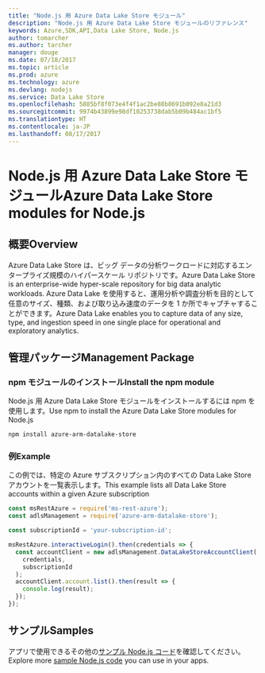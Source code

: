 ```yaml
---
title: "Node.js 用 Azure Data Lake Store モジュール"
description: "Node.js 用 Azure Data Lake Store モジュールのリファレンス"
keywords: Azure,SDK,API,Data Lake Store, Node.js
author: tomarcher
ms.author: tarcher
manager: douge
ms.date: 07/18/2017
ms.topic: article
ms.prod: azure
ms.technology: azure
ms.devlang: nodejs
ms.service: Data Lake Store
ms.openlocfilehash: 5885bf8f073e4f4f1ac2be88b8691b092e8a21d3
ms.sourcegitcommit: 9974b43899e98df10253738dab5b09b484ac1bf5
ms.translationtype: HT
ms.contentlocale: ja-JP
ms.lasthandoff: 08/17/2017
---
```

# <a name="azure-data-lake-store-modules-for-nodejs"></a><span data-ttu-id="b4116-104">Node.js 用 Azure Data Lake Store モジュール</span><span class="sxs-lookup"><span data-stu-id="b4116-104">Azure Data Lake Store modules for Node.js</span></span>

## <a name="overview"></a><span data-ttu-id="b4116-105">概要</span><span class="sxs-lookup"><span data-stu-id="b4116-105">Overview</span></span>
<span data-ttu-id="b4116-106">Azure Data Lake Store は、ビッグ データの分析ワークロードに対応するエンタープライズ規模のハイパースケール リポジトリです。</span><span class="sxs-lookup"><span data-stu-id="b4116-106">Azure Data Lake Store is an enterprise-wide hyper-scale repository for big data analytic workloads.</span></span> <span data-ttu-id="b4116-107">Azure Data Lake を使用すると、運用分析や調査分析を目的として任意のサイズ、種類、および取り込み速度のデータを 1 か所でキャプチャすることができます。</span><span class="sxs-lookup"><span data-stu-id="b4116-107">Azure Data Lake enables you to capture data of any size, type, and ingestion speed in one single place for operational and exploratory analytics.</span></span>

## <a name="management-package"></a><span data-ttu-id="b4116-108">管理パッケージ</span><span class="sxs-lookup"><span data-stu-id="b4116-108">Management Package</span></span>

### <a name="install-the-npm-module"></a><span data-ttu-id="b4116-109">npm モジュールのインストール</span><span class="sxs-lookup"><span data-stu-id="b4116-109">Install the npm module</span></span>

<span data-ttu-id="b4116-110">Node.js 用 Azure Data Lake Store モジュールをインストールするには npm を使用します。</span><span class="sxs-lookup"><span data-stu-id="b4116-110">Use npm to install the Azure Data Lake Store modules for Node.js</span></span>

```bash
npm install azure-arm-datalake-store
```

### <a name="example"></a><span data-ttu-id="b4116-111">例</span><span class="sxs-lookup"><span data-stu-id="b4116-111">Example</span></span>

<span data-ttu-id="b4116-112">この例では、特定の Azure サブスクリプション内のすべての Data Lake Store アカウントを一覧表示します。</span><span class="sxs-lookup"><span data-stu-id="b4116-112">This example lists all Data Lake Store accounts within a given Azure subscription</span></span>

```javascript
const msRestAzure = require('ms-rest-azure');
const adlsManagement = require('azure-arm-datalake-store');

const subscriptionId = 'your-subscription-id';

msRestAzure.interactiveLogin().then(credentials => {
  const accountClient = new adlsManagement.DataLakeStoreAccountClient(
    credentials,
    subscriptionId
  );
  accountClient.account.list().then(result => {
    console.log(result);
  });
});
```

## <a name="samples"></a><span data-ttu-id="b4116-113">サンプル</span><span class="sxs-lookup"><span data-stu-id="b4116-113">Samples</span></span>

<span data-ttu-id="b4116-114">アプリで使用できるその他の[サンプル Node.js コード](https://azure.microsoft.com/resources/samples/?platform=nodejs)を確認してください。</span><span class="sxs-lookup"><span data-stu-id="b4116-114">Explore more [sample Node.js code](https://azure.microsoft.com/resources/samples/?platform=nodejs) you can use in your apps.</span></span>
